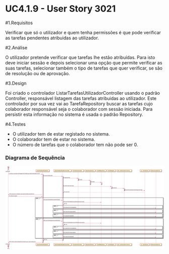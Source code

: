 # UC4.1.9 -   User Story 3021



#1.Requisitos

Verificar que só o utilizador e quem tenha permissões é que pode verificar as tarefas pendentes atribuidas ao utilizador.


#2.Análise

O utilizador pretende verificar que tarefas lhe estão atribuídas. Para isto deve iniciar sessão e depois selecionar uma opção que permite verificar as suas tarefas, selecionar também o tipo de tarefas que quer verificar, se são de resolução ou de aprovação.

#3.Design

Foi criado o controlador ListarTarefasUtilizadorController usando o padrão Controller, responsável listagem das tarefas atribuidas ao utilizador. Este controlador por sua vez  vai ao TarefaRepository buscar as tarefas cujo colaborador responsável seja o colaborador com sessão iniciada. Para persistir esta informação no sistema é usada o padrão Repository.


#4.Testes

* O utilizador tem de estar registado no sistema.   
* O colaborador tem de estar no sistema.   
* O número de tarefas que o colaborador tem não pode ser 0.


###	Diagrama de Sequência

![SD_3021.svg](SD_3021.svg)
